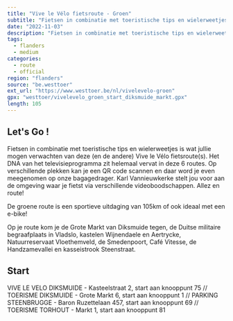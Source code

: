 ```yaml
---
title: "Vive le Vélo fietsroute - Groen"
subtitle: "Fietsen in combinatie met toeristische tips en wielerweetjes is wat jullie mogen verwachten van deze (en de andere) Vive le Vélo fietsroute(s)"
date: "2022-11-03"
description: "Fietsen in combinatie met toeristische tips en wielerweetjes is wat jullie mogen verwachten van deze (en de andere) Vive le Vélo fietsroute(s)" 
tags:
  - flanders
  - medium
categories: 
  - route
  - official
region: "flanders"
source: "be.westtoer"
ext_url: "https://www.westtoer.be/nl/vivelevelo-groen"
gpx: "westtoer/vivelevelo_groen_start_diksmuide_markt.gpx"
length: 105
---
```


## Let's Go !

Fietsen in combinatie met toeristische tips en wielerweetjes is wat jullie mogen verwachten van deze (en de andere) Vive le Vélo fietsroute(s). Het DNA van het televisieprogramma zit helemaal vervat in deze 6 routes. Op verschillende plekken kan je een QR code scannen en daar word je even meegenomen op onze bagagedrager. Karl Vannieuwkerke stelt jou voor aan de omgeving waar je fietst via verschillende videoboodschappen. Allez en route!

De groene route is een sportieve uitdaging van 105km of ook ideaal met een e-bike! 

Op je route kom je de Grote Markt van Diksmuide tegen, de Duitse militaire begraafplaats in Vladslo, kastelen Wijnendaele en Aertrycke, Natuurreservaat Vloethemveld, de Smedenpoort, Café Vitesse, de Handzamevallei en kasseistrook Steenstraat.

## Start 

VIVE LE VELO DIKSMUIDE - Kasteelstraat 2, start aan knooppunt 75 // TOERISME DIKSMUIDE - Grote Markt 6, start aan knooppunt 1 // PARKING STEENBRUGGE - Baron Ruzettelaan 457, start aan knooppunt 69 // TOERISME TORHOUT - Markt 1, start aan knooppunt 81 


